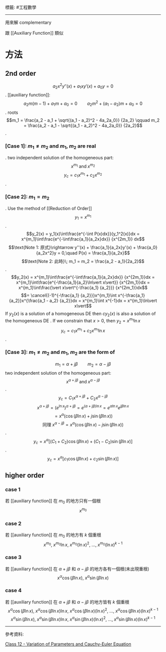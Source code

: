標籤: #工程數學 

---

用來解 complementary

跟 [[Auxiliary Function]] 類似

# 方法

## 2nd order

$$a_2x^2y''(x) + a_1xy'(x) + a_0y = 0$$
.
[[auxiliary function]]:
$$a_2m(m - 1) + a_1m + a_0 = 0 \qquad
  a_2m^2 + (a_1 - a_2)m + a_0 = 0$$
.
roots
$$m_1 = \frac{a_2 - a_1 + \sqrt{(a_1 - a_2)^2 - 4a_2a_0}}
             {2a_2} \qquad
  m_2 = \frac{a_2 - a_1 - \sqrt{(a_1 - a_2)^2 - 4a_2a_0}}
             {2a_2}$$
.
### \[Case 1\]: $m_1 \neq m_2$ and $m_1$, $m_2$ are real
.
two independent solution of the homogeneous part:
$$x^{m_1} \;\text{and}\; x^{m_2}$$
$$y_c = c_1x^{m_1} + c_2x^{m_2}$$
.
### \[Case 2\]: $m_1 = m_2$
.
Use the method of [[Reduction of Order]]
$$y_1 = x^{m_1}$$
.
$$y_2(x) = y_1(x)\int\frac{e^{-\int P(x)dx}}{y_1^2(x)}dx
         = x^{m_1}\int\frac{e^{-\int\frac{a_1}{a_2x}dx}}
		                   {x^{2m_1}} dx$$
$$\text{Note 1: 原式}\rightarrow y''(x) + 
                                \frac{a_1}{a_2x}y'(x) + 
								\frac{a_0}{a_2x^2}y = 0,\quad
				     P(x) = \frac{a_1}{a_2x}$$
$$\text{Note 2: 此時}\; m_1 = m_2 
                           = \frac{a_2 - a_1}{2a_2}$$
.
$$y_2(x) = x^{m_1}\int\frac{e^{-\int\frac{a_1}{a_2x}dx}}
                           {x^{2m_1}}dx
		 = x^{m_1}\int\frac{e^{-\frac{a_1}{a_2}\ln\vert x\vert}}
		                   {x^{2m_1}}dx
		 = x^{m_1}\int\frac{\vert x\vert^{-\frac{a_1}
		                                        {a_2}}}
		                   {x^{2m_1}}dx$$
$$= \cancel{(-1)^{-\frac{a_1}
                {a_2}}}x^{m_1}\int x^{-\frac{a_1}
				                           {a_2}}x^{\frac{a_1 - a_2}
										                 {a_2}}dx
  = x^{m_1}\int x^{-1}dx
  = x^{m_1}\ln\vert x\vert$$
If $y_2(x)$ is a solution of a homogeneous DE
then $cy_2(x)$ is also a solution of the homogeneous DE
.
If we constrain that $x > 0$, then $y_2 = x^{m_1}\ln x$
$$y_c = c_1x^{m_1} + c_2x^{m_1}\ln x$$
.
### \[Case 3\]: $m_1 \neq m_2$ and $m_1$, $m_2$ are the form of
$$m_1 = \alpha + j\beta \qquad m_2 = \alpha - j\beta$$
two independent solution of the homogeneous part:
$$x^{\alpha + j\beta} \;\text{and}\; x^{\alpha - j\beta}$$
.
$$y_c = C_1x^{\alpha + j\beta} + C_2x^{\alpha - j\beta}$$
$$x^{\alpha + j\beta} = (e^{\ln x})^{\alpha + j\beta} 
                      = e^{(\alpha + j\beta)\ln x}
					  = e^{\alpha \ln x}e^{j\beta \ln x}$$
$$ = x^\alpha (\cos(\beta \ln x) + 
               j\sin(\beta \ln x))$$
$$\text{同理}\; x^{\alpha - j\beta} = x^\alpha(\cos(\beta\ln x)
                                              - j\sin(\beta \ln x))$$
.
$$y_c = x^\alpha [
                     (C_1 + C_2)\cos(\beta\ln x) +
					 (C_1 - C_2)\sin(\beta\ln x)
                 ]$$
.
$$y_c = x^\alpha [
                     c_1\cos(\beta\ln x) +
					 c_2\sin(\beta\ln x)
                 ]$$

## higher order

### case 1

若 [[auxiliary function]] 在 $m_0$ 的地方只有一個根
$$x^{m_0}$$

### case 2
若 [[auxiliary function]] 在 $m_0$ 的地方有 $k$ 個重根
$$x^{m_0},\; 
  x^{m_0}\ln x,\; 
  x^{m_0}(\ln x)^2,\; ... , \;
  x^{m_0}(\ln x)^{k - 1}$$

### case 3

若 [[auxiliary function]] 在 $\alpha + j\beta$ 和 $\alpha - j\beta$ 的地方各有一個根(未出現重根)
$$x^\alpha\cos(\beta\ln x), \; x^\alpha\sin(\beta\ln x)$$

### case 4

若 [[auxiliary function]] 在 $\alpha + j\beta$ 和 $\alpha - j\beta$ 的地方皆有 $k$ 個重根
$$x^\alpha\cos(\beta\ln x),\;
  x^\alpha\cos(\beta\ln x)\ln x,\;
  x^\alpha\cos(\beta\ln x)(\ln x)^2,\; ..., \;
  x^\alpha\cos(\beta\ln x)(\ln x)^{k - 1}$$
$$x^\alpha\sin(\beta\ln x),\;
  x^\alpha\sin(\beta\ln x)\ln x,\;
  x^\alpha\sin(\beta\ln x)(\ln x)^2,\; ...,\;
  x^\alpha\sin(\beta\ln x)(\ln x)^{k - 1}$$

---

參考資料:

[Class 12 - Variation of Parameters and Cauchy-Euler Equation](https://youtu.be/TWnudCfwofE)